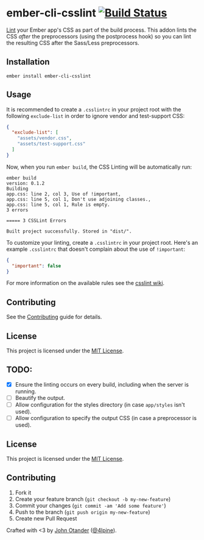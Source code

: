 # ember-cli-csslint [![Build Status](https://travis-ci.org/johnotander/ember-cli-csslint.svg?branch=ignore-test-css)](https://travis-ci.org/johnotander/ember-cli-csslint)

[Lint](https://github.com/CSSLint/csslint) your Ember app's CSS as part of the build
process. This addon lints the CSS _after_ the preprocessors (using the postprocess
hook) so you can lint the resulting CSS after the Sass/Less preprocessors.

Installation
------------------------------------------------------------------------------

```
ember install ember-cli-csslint
```

## Usage

It is recommended to create a `.csslintrc` in your project root with the following
`exclude-list` in order to ignore vendor and test-support CSS:

```json
{
  "exclude-list": [
    "assets/vendor.css",
    "assets/test-support.css"
  ]
}
```

Now, when you run `ember build`, the CSS Linting will be automatically run:

```
ember build
version: 0.1.2
Building
app.css: line 2, col 3, Use of !important,
app.css: line 5, col 1, Don't use adjoining classes.,
app.css: line 5, col 1, Rule is empty.
3 errors

===== 3 CSSLint Errors

Built project successfully. Stored in "dist/".
```

To customize your linting, create a `.csslintrc` in your project root. Here's an example
`.csslintrc` that doesn't complain about the use of `!important`:

```json
{
  "important": false
}
```

For more information on the available rules see the [csslint wiki](https://github.com/CSSLint/csslint/wiki/Rules-by-ID).

## Contributing

See the [Contributing](CONTRIBUTING.md) guide for details.

License
------------------------------------------------------------------------------

This project is licensed under the [MIT License](LICENSE.md).

## TODO:

- [X] Ensure the linting occurs on every build, including when the server is running.
- [ ] Beautify the output.
- [ ] Allow configuration for the styles directory (in case `app/styles` isn't used).
- [ ] Allow configuration to specify the output CSS (in case a preprocessor is used).

## License

This project is licensed under the [MIT License](LICENSE.md).

## Contributing

1. Fork it
2. Create your feature branch (`git checkout -b my-new-feature`)
3. Commit your changes (`git commit -am 'Add some feature'`)
4. Push to the branch (`git push origin my-new-feature`)
5. Create new Pull Request

Crafted with <3 by [John Otander](http://johnotander.com) ([@4lpine](https://twitter.com/4lpine)).

